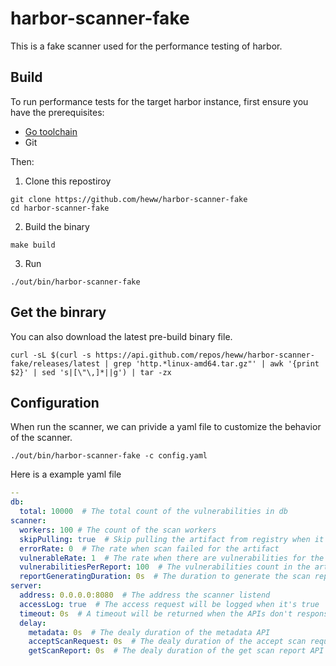 # harbor-scanner-fake

This is a fake scanner used for the performance testing of harbor.

## Build

To run performance tests for the target harbor instance, first ensure you have the prerequisites:

- [Go toolchain](https://go101.org/article/go-toolchain.html)
- Git

Then:

1. Clone this repostiroy
  ```shell
  git clone https://github.com/heww/harbor-scanner-fake
  cd harbor-scanner-fake
  ```

2. Build the binary
  ```shell
  make build
  ```

3. Run
  ```shell
  ./out/bin/harbor-scanner-fake
  ```

## Get the binrary
You can also download the latest pre-build binary file.

```shell
curl -sL $(curl -s https://api.github.com/repos/heww/harbor-scanner-fake/releases/latest | grep 'http.*linux-amd64.tar.gz"' | awk '{print $2}' | sed 's|[\"\,]*||g') | tar -zx
```

## Configuration

When run the scanner, we can privide a yaml file to customize the behavior of the scanner.

```shell
./out/bin/harbor-scanner-fake -c config.yaml
```

Here is a example yaml file

```yaml
--
db:
  total: 10000  # The total count of the vulnerabilities in db
scanner:
  workers: 100 # The count of the scan workers
  skipPulling: true  # Skip pulling the artifact from registry when it's true
  errorRate: 0  # The rate when scan failed for the artifact
  vulnerableRate: 1  # The rate when there are vulnerabilities for the artifact
  vulnerabilitiesPerReport: 100  # The vulnerabilities count in the artifact
  reportGeneratingDuration: 0s  # The duration to generate the scan report after artifact pulled
server:
  address: 0.0.0.0:8080  # The address the scanner listend
  accessLog: true  # The access request will be logged when it's true
  timeout: 0s  # A timeout will be returned when the APIs don't response after this time duration
  delay:
    metadata: 0s  # The dealy duration of the metadata API
    acceptScanRequest: 0s  # The dealy duration of the accept scan request API
    getScanReport: 0s  # The dealy duration of the get scan report API
```
